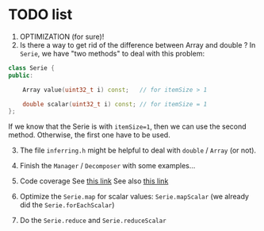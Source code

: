 # TODO list

1. OPTIMIZATION (for sure)!
2. Is there a way to get rid of the difference between Array and double ?
In `Serie`, we have "two methods" to deal with this problem:
```c++
class Serie {
public:

    Array value(uint32_t i) const;   // for itemSize > 1

    double scalar(uint32_t i) const; // for itemSize = 1
};
```
If we know that the Serie is with `itemSize=1`, then we can use the second method. Otherwise, the first one have to be used.

3. The file `inferring.h` might be helpful to deal with `double` / `Array` (or not).

4. Finish the `Manager` / `Decomposer` with some examples...

5. Code coverage
See [this link](https://github.com/pyarmak/cmake-gtest-coverage-example/blob/master/cmake/modules/CodeCoverage.cmake)
See also [this link](https://www.danielsieger.com/blog/2022/03/06/code-coverage-for-cpp.html#:~:text=What's%20Code%20Coverage%3F,blocks%2C%20or%20lines%20being%20covered.)

6. Optimize the `Serie.map` for scalar values: `Serie.mapScalar` (we already did the `Serie.forEachScalar`)

7. Do the `Serie.reduce` and `Serie.reduceScalar`